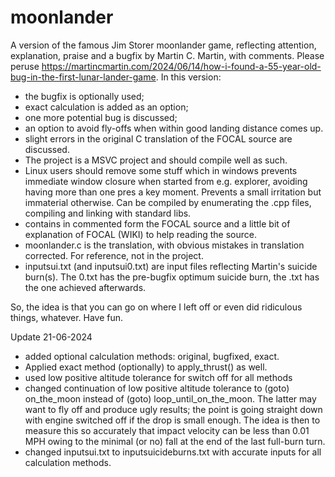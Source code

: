 # moonlander
A version of the famous Jim Storer moonlander game, reflecting attention, explanation, praise and a bugfix by Martin C. Martin,
with comments.
Please peruse https://martincmartin.com/2024/06/14/how-i-found-a-55-year-old-bug-in-the-first-lunar-lander-game.
In this version:
- the bugfix is optionally used;
- exact calculation is added as an option;
- one more potential bug is discussed;
- an option to avoid fly-offs when within good landing distance comes up.
- slight errors in the original C translation of the FOCAL source are discussed.
- The project is a MSVC project and should compile well as such.
- Linux users should remove some stuff which in windows prevents immediate window closure
  when started from e.g. explorer, avoiding having more than one pres a key moment.
  Prevents a small irritation but immaterial otherwise.
  Can be compiled by enumerating the .cpp files, compiling and linking with standard libs.
- contains in commented form the FOCAL source and a little bit of explanation of FOCAL (WIKI)
  to help reading the source.
- moonlander.c is the translation, with obvious mistakes in translation corrected.
  For reference, not in the project.
- inputsui.txt (and inputsui0.txt) are input files reflecting Martin's suicide burn(s).
  The 0.txt has the pre-bugfix optimum suicide burn, the .txt has the one achieved afterwards.

So, the idea is that you can go on where I left off or even did ridiculous things, whatever.
Have fun.

Update 21-06-2024
- added optional calculation methods: original, bugfixed, exact.
- Applied exact method (optionally) to apply_thrust() as well.
- used low positive altitude tolerance for switch off for all methods
- changed continuation of low positive altitude tolerance to (goto) on_the_moon
  instead of (goto) loop_until_on_the_moon.
The latter may want to fly off and produce ugly results;
the point is going straight down with engine switched off if the drop is small enough.
The idea is then to measure this so accurately that impact velocity can be less than
0.01 MPH owing to the minimal (or no) fall at the end of the last full-burn turn.
- changed inputsui.txt to inputsuicideburns.txt with accurate inputs for all calculation methods.